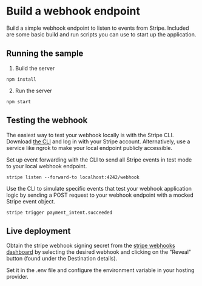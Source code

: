 # Build a webhook endpoint

Build a simple webhook endpoint to listen to events from Stripe. Included are some basic build and run scripts you can use to start up the application.

## Running the sample

1. Build the server

~~~
npm install
~~~

2. Run the server

~~~
npm start
~~~

## Testing the webhook

The easiest way to test your webhook locally is with the Stripe CLI. Download [the CLI](https://github.com/stripe/stripe-cli) and log in with your Stripe account. Alternatively, use a service like ngrok to make your local endpoint publicly accessible.

Set up event forwarding with the CLI to send all Stripe events in test mode to your local webhook endpoint.

~~~
stripe listen --forward-to localhost:4242/webhook
~~~

Use the CLI to simulate specific events that test your webhook application logic by sending a POST request to your webhook endpoint with a mocked Stripe event object.

~~~
stripe trigger payment_intent.succeeded
~~~

## Live deployment

Obtain the stripe webhook signing secret from the [stripe webhooks dashboard](https://dashboard.stripe.com/test/workbench/webhooks) by selecting the desired webhook and clicking on the "Reveal" button (found under the Destination details).

Set it in the .env file and configure the environment variable in your hosting provider.